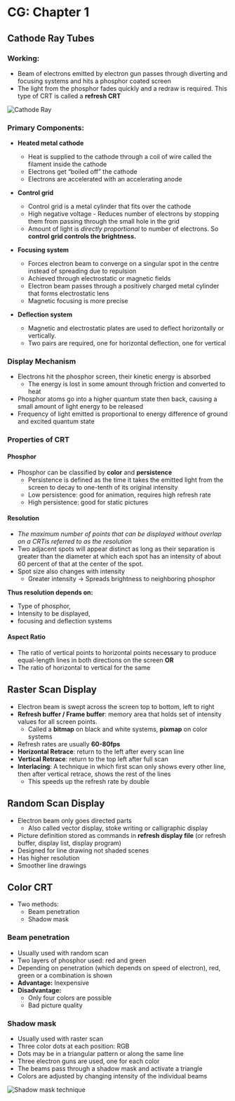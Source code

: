 # CG: Chapter 1

## Cathode Ray Tubes
### Working:
- Beam of electrons emitted by electron gun passes through diverting and focusing systems and hits a phosphor coated screen
- The light from the phosphor fades quickly and a redraw is required. This type of CRT is called a  **refresh CRT**

![Cathode Ray](/images/Cathode_Ray.png)


### Primary Components:
- 	**Heated metal cathode**
	- Heat is supplied to the cathode through a coil of wire called the filament inside the cathode 
	- Electrons get “boiled off” the cathode
	- Electrons are accelerated with an accelerating anode
		
- **Control grid**
	- Control grid is a metal cylinder  that fits over the cathode
	- High negative voltage - Reduces number of electrons by stopping them from passing through the small hole in the grid
	- Amount of light is _directly proportional_ to number of electrons. So **control grid controls the brightness.**
		
- **Focusing system** 		
	- Forces electron beam to converge on a singular spot in the centre instead of spreading due to repulsion
	- Achieved through electrostatic or magnetic fields
	- Electron beam passes through a positively charged metal cylinder that forms electrostatic lens
	- Magnetic focusing is more precise

- **Deflection system**
	- Magnetic and electrostatic plates are used to deflect horizontally or vertically. 
	- Two pairs are required, one for horizontal deflection, one for vertical

### Display Mechanism

- Electrons hit the phosphor screen, their kinetic energy is absorbed
	- The energy is lost in some amount through friction and converted to heat
- Phosphor atoms go into a higher quantum state then back, causing a small amount of light energy to be released
- Frequency of light emitted is proportional to energy difference of ground and excited quantum state

### Properties of CRT

#### Phosphor 
- Phosphor can be classified by **color** and **persistence**
	- Persistence is defined as the time it takes the emitted light from the screen to decay to one-tenth of its original intensity
	- Low persistence: good for animation, requires high refresh rate
	- High persistence: good for static pictures

#### Resolution
- _The maximum number of points that can be displayed without overlap on a CRTis referred to as the resolution_
- Two adjacent spots will appear distinct as long as their separation is greater than the diameter at which each spot has an intensity of about 60 percent of that at the center of the spot.
- Spot size also changes with intensity
	- Greater intensity -> Spreads brightness to neighboring phosphor

**Thus resolution depends on:**
- Type of phosphor, 
- Intensity to be displayed,
- focusing and deflection systems	

#### Aspect Ratio
- The ratio of vertical points to horizontal points necessary to produce equal-length lines in both directions on the screen **OR**
- The ratio of horizontal to vertical for the same

## Raster Scan Display
- Electron beam is swept across the screen top to bottom, left to right
- **Refresh buffer / Frame buffer**: memory area that holds set of intensity values for all screen points.
	- Called a **bitmap** on black and white systems, **pixmap** on color systems 
- Refresh rates are usually **60-80fps**
- **Horizontal Retrace**: return to the left after every scan line
- **Vertical Retrace**: return to the top left after full scan
- **Interlacing**: A technique in which first scan only shows every other line, then after vertical retrace, shows the rest of the lines
	- This speeds up the refresh rate by double

## Random Scan Display
- Electron beam only goes directed parts
	- Also called vector display, stoke writing or calligraphic display
- Picture definition stored as commands in **refresh display file** (or refresh buffer, display list, display program)
- Designed for line drawing not shaded scenes
- Has higher resolution
- Smoother line drawings

## Color CRT
- Two methods:
	- Beam penetration
	- Shadow mask

### Beam penetration 
- Usually used with random scan 
- Two layers of phosphor used: red and green
- Depending on penetration (which depends on speed of electron), red, green or a combination is shown
- **Advantage:** Inexpensive
- **Disadvantage:**
	- Only four colors are possible
	- Bad picture quality 

### Shadow mask 
- 	Usually used with raster scan
- Three color dots at each position: RGB
- Dots may be in a triangular pattern or along the same line
- Three electron guns are used, one for each color
- The beams pass through a shadow mask and activate a triangle
- Colors are adjusted by changing intensity of the individual beams
 	
 ![Shadow mask technique](/images/Shadow_mask.png)